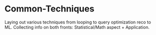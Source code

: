 # Common-Techniques
Laying out various techniques from looping to query optimization reco to ML. Collecting info on both fronts: Statistical/Math aspect + Application.
